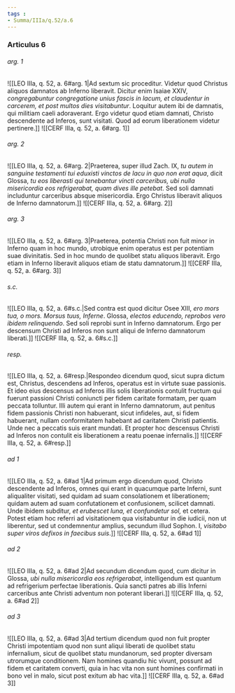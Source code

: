 ```yaml
---
tags : 
- Summa/IIIa/q.52/a.6
---
```


### Articulus 6

###### arg. 1
![[LEO IIIa, q. 52, a. 6#arg. 1|Ad sextum sic proceditur. Videtur quod Christus aliquos damnatos ab Inferno liberavit. Dicitur enim Isaiae XXIV, *congregabuntur congregatione unius fascis in lacum, et claudentur in carcerem, et post multos dies visitabuntur*. Loquitur autem ibi de damnatis, qui militiam caeli adoraverant. Ergo videtur quod etiam damnati, Christo descendente ad Inferos, sunt visitati. Quod ad eorum liberationem videtur pertinere.]]
![[CERF IIIa, q. 52, a. 6#arg. 1]]

###### arg. 2
![[LEO IIIa, q. 52, a. 6#arg. 2|Praeterea, super illud Zach. IX, *tu autem in sanguine testamenti tui eduxisti vinctos de lacu in quo non erat aqua*, dicit Glossa, *tu eos liberasti qui tenebantur vincti carceribus, ubi nulla misericordia eos refrigerabat, quam dives ille petebat*. Sed soli damnati includuntur carceribus absque misericordia. Ergo Christus liberavit aliquos de Inferno damnatorum.]]
![[CERF IIIa, q. 52, a. 6#arg. 2]]

###### arg. 3
![[LEO IIIa, q. 52, a. 6#arg. 3|Praeterea, potentia Christi non fuit minor in Inferno quam in hoc mundo, utrobique enim operatus est per potentiam suae divinitatis. Sed in hoc mundo de quolibet statu aliquos liberavit. Ergo etiam in Inferno liberavit aliquos etiam de statu damnatorum.]]
![[CERF IIIa, q. 52, a. 6#arg. 3]]

###### s.c.
![[LEO IIIa, q. 52, a. 6#s.c.|Sed contra est quod dicitur Osee XIII, *ero mors tua, o mors. Morsus tuus, Inferne*. Glossa, *electos educendo, reprobos vero ibidem relinquendo*. Sed soli reprobi sunt in Inferno damnatorum. Ergo per descensum Christi ad Inferos non sunt aliqui de Inferno damnatorum liberati.]]
![[CERF IIIa, q. 52, a. 6#s.c.]]

###### resp.
![[LEO IIIa, q. 52, a. 6#resp.|Respondeo dicendum quod, sicut supra dictum est, Christus, descendens ad Inferos, operatus est in virtute suae passionis. Et ideo eius descensus ad Inferos illis solis liberationis contulit fructum qui fuerunt passioni Christi coniuncti per fidem caritate formatam, per quam peccata tolluntur. Illi autem qui erant in Inferno damnatorum, aut penitus fidem passionis Christi non habuerant, sicut infideles, aut, si fidem habuerant, nullam conformitatem habebant ad caritatem Christi patientis. Unde nec a peccatis suis erant mundati. Et propter hoc descensus Christi ad Inferos non contulit eis liberationem a reatu poenae infernalis.]]
![[CERF IIIa, q. 52, a. 6#resp.]]

###### ad 1
![[LEO IIIa, q. 52, a. 6#ad 1|Ad primum ergo dicendum quod, Christo descendente ad Inferos, omnes qui erant in quacumque parte Inferni, sunt aliqualiter visitati, sed quidam ad suam consolationem et liberationem; quidam autem ad suam confutationem et confusionem, scilicet damnati. Unde ibidem subditur, *et erubescet luna, et confundetur sol,* et cetera. Potest etiam hoc referri ad visitationem qua visitabuntur in die iudicii, non ut liberentur, sed ut condemnentur amplius, secundum illud Sophon. I, *visitabo super viros defixos in faecibus suis*.]]
![[CERF IIIa, q. 52, a. 6#ad 1]]

###### ad 2
![[LEO IIIa, q. 52, a. 6#ad 2|Ad secundum dicendum quod, cum dicitur in Glossa, *ubi nulla misericordia eos refrigerabat*, intelligendum est quantum ad refrigerium perfectae liberationis. Quia sancti patres ab illis Inferni carceribus ante Christi adventum non poterant liberari.]]
![[CERF IIIa, q. 52, a. 6#ad 2]]

###### ad 3
![[LEO IIIa, q. 52, a. 6#ad 3|Ad tertium dicendum quod non fuit propter Christi impotentiam quod non sunt aliqui liberati de quolibet statu infernalium, sicut de quolibet statu mundanorum, sed propter diversam utrorumque conditionem. Nam homines quandiu hic vivunt, possunt ad fidem et caritatem converti, quia in hac vita non sunt homines confirmati in bono vel in malo, sicut post exitum ab hac vita.]]
![[CERF IIIa, q. 52, a. 6#ad 3]]

